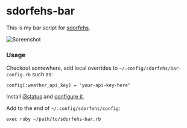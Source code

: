 # sdorfehs-bar

This is my bar script for
[sdorfehs](https://github.com/jcs/sdorfehs).

![Screenshot](https://jcs.org/images/sdorfehs-bar.png)

### Usage

Checkout somewhere, add local overrides to `~/.config/sdorfehs/bar-config.rb`
such as:

	config[:weather_api_key] = "your-api-key-here"

Install
[i3status](https://i3wm.org/i3status/)
and
[configure it](https://github.com/jcs/dotfiles/blob/master/.i3status.conf).

Add to the end of `~/.config/sdorfehs/config`:

	exec ruby ~/path/to/sdorfehs-bar.rb
